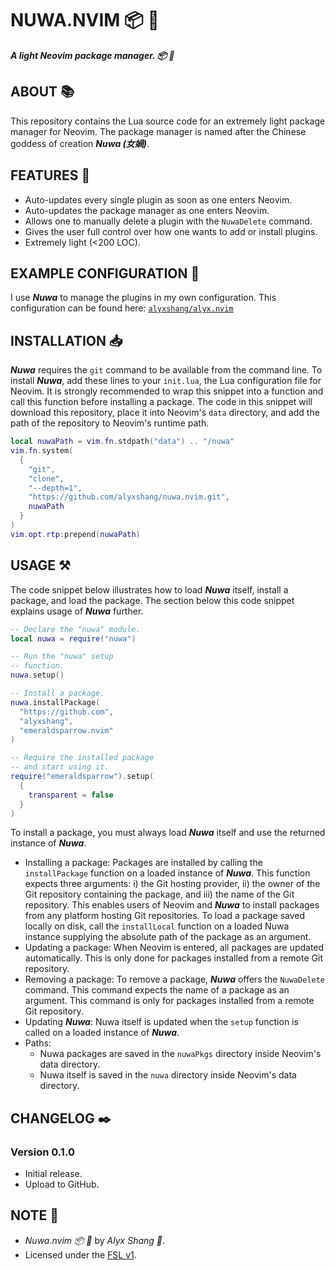 # NUWA.NVIM :package: :swan:

***A light Neovim package manager. :package: :swan:***

## ABOUT :books:

This repository contains the Lua source code for an extremely light
package manager for Neovim. The package manager is named after the
Chinese goddess of creation ***Nuwa (女媧)***.

## FEATURES :test_tube:

- Auto-updates every single plugin as soon as one enters Neovim.
- Auto-updates the package manager as one enters Neovim.
- Allows one to manually delete a plugin with the `NuwaDelete` command.
- Gives the user full control over how one wants to add or install plugins.
- Extremely light (<200 LOC).

## EXAMPLE CONFIGURATION :woman_dancing:

I use ***Nuwa*** to manage the plugins in my own configuration. This configuration
can be found here: [`alyxshang/alyx.nvim`](https://github.com/alyxshang/alyx.nvim)

## INSTALLATION :inbox_tray:

***Nuwa*** requires the `git` command to be available from 
the command line. To install ***Nuwa***, add these lines to 
your `init.lua`, the Lua configuration file for Neovim. It is 
strongly recommended to wrap this snippet into a function and call 
this function before installing a package. The code in this snippet 
will download this repository, place it into Neovim's `data` directory, 
and add the path of the repository to Neovim's runtime path.

```Lua
local nuwaPath = vim.fn.stdpath("data") .. "/nuwa"
vim.fn.system(
  {
    "git", 
    "clone", 
    "--depth=1", 
    "https://github.com/alyxshang/nuwa.nvim.git",
    nuwaPath
  }
)
vim.opt.rtp:prepend(nuwaPath)
```

## USAGE :hammer_and_pick:

The code snippet below illustrates how to load ***Nuwa*** itself,
install a package, and load the package. The section below this code
snippet explains usage of ***Nuwa*** further.

```Lua
-- Declare the "nuwa" module.
local nuwa = require("nuwa")

-- Run the "nuwa" setup
-- function.
nuwa.setup()

-- Install a package.
nuwa.installPackage(
  "https://github.com",
  "alyxshang",
  "emeraldsparrow.nvim"
)

-- Require the installed package
-- and start using it.
require("emeraldsparrow").setup(
  {
    transparent = false
  }
)
```

To install a package, you must always load ***Nuwa*** itself and use
the returned instance of ***Nuwa***.

- Installing a package: Packages are installed by calling the `installPackage` function on a loaded instance of ***Nuwa***. This function expects three arguments: i) the Git hosting provider, ii) the owner of the Git repository containing the package, and iii) the name of the Git repository. This enables users of Neovim and ***Nuwa*** to install packages from any platform hosting Git repositories. To load a package saved locally on disk, call the `installLocal` function on a loaded Nuwa instance supplying the absolute path of the package as an argument.
- Updating a package: When Neovim is entered, all packages are updated automatically. This is only done for packages installed from a remote Git repository.
- Removing a package: To remove a package, ***Nuwa*** offers the `NuwaDelete` command. This command expects the name of a package as an argument. This command is only for packages installed from a remote Git repository.
- Updating ***Nuwa***: Nuwa itself is updated when the `setup` function is called on a loaded instance of ***Nuwa***.
- Paths:
    - Nuwa packages are saved in the `nuwaPkgs` directory inside Neovim's data directory. 
    - Nuwa itself is saved in the `nuwa` directory inside Neovim's data directory.

## CHANGELOG :black_nib:

### Version 0.1.0

- Initial release.
- Upload to GitHub.

## NOTE :scroll:

- *Nuwa.nvim :package: :swan:* by *Alyx Shang :black_heart:*.
- Licensed under the [FSL v1](https://github.com/alyxshang/fair-software-license).
